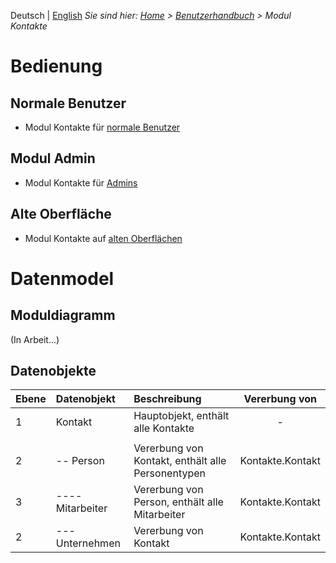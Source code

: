 <!-- TITLE: Modul Kontakte -->
<!-- SUBTITLE: Modul für Personen, Unternehmen, Organisationseinheiten usw. -->

Deutsch | [English](/en/modules/contacts)
*Sie sind hier: [Home](/home) > [Benutzerhandbuch](/de/user-guide) > Modul Kontakte*

# Bedienung
## Normale Benutzer
* Modul Kontakte für [normale Benutzer](/de/modules/contacts/user)
## Modul Admin 
* Modul Kontakte für [Admins](/de/modules/contacts/admin)
## Alte Oberfläche
* Modul Kontakte auf [alten Oberflächen](/de/modules/contacts/qooxdoo)
# Datenmodel
## Moduldiagramm
(In Arbeit...)
## Datenobjekte
| Ebene          | Datenobjekt                     | Beschreibung                                                               | Vererbung von    |
| ------------- |:----------------------------|:----------------------------------------------------------|:-------------------:|
| 1                  | Kontakt                            |  Hauptobjekt, enthält alle Kontakte                             | -                          |
||
| 2                  | -- Person                          |   Vererbung von Kontakt, enthält alle Personentypen  | Kontakte.Kontakt |
| 3                  | ---- Mitarbeiter                 |   Vererbung von Person, enthält alle Mitarbeiter        | Kontakte.Kontakt |
| 2                  | ---  Unternehmen            |    Vererbung von Kontakt                                             | Kontakte.Kontakt |


